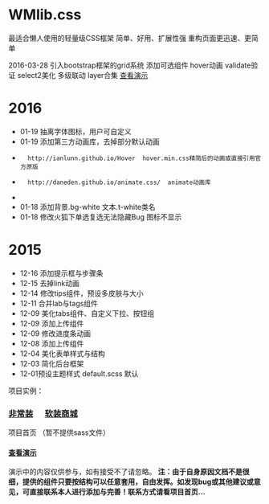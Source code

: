 # WMlib.css
最适合懒人使用的轻量级CSS框架
简单、好用、扩展性强 重构页面更迅速、更简单

2016-03-28
引入bootstrap框架的grid系统 添加可选组件
hover动画 validate验证 select2美化 多级联动 layer合集
<a href="http://oilan.com.cn/wm/html/">查看演示</a>


# 2016
* 01-19 抽离字体图标，用户可自定义
* 01-19 添加第三方动画库，去掉部分默认动画
* 		http://ianlunn.github.io/Hover  hover.min.css精简后的动画或直接引用官方原版
*		http://daneden.github.io/animate.css/  animate动画库
*
* 01-18 添加背景.bg-white 文本.t-white类名
* 01-18 修改火狐下单选复选无法隐藏Bug 图标不显示

# 2015
* 12-16 添加提示框与步骤条
* 12-15 去掉link动画
* 12-14 修改tips组件，预设多皮肤与大小
* 12-11 合并lab与tags组件
* 12-09 美化tabs组件、自定义下拉、按钮组
* 12-09 添加上传组件
* 12-09 修改进度条动画
* 12-08 添加上传组件
* 12-04 美化表单样式与结构
* 12-03 简化后台框架
* 12-01预设主题样式 default.scss 默认




项目实例：
<h3><a href="http://www.fcz.cn" target="_blank">非常装</a>&nbsp;&nbsp;&nbsp;&nbsp;&nbsp;&nbsp;<a href="http://mall.fcz.cn" target="_blank">软装商城</a></h3>



项目首页 （暂不提供sass文件）
<h4><a href="http://oilan.com.cn/wm/" target="_blank">查看演示</a> </h4>
演示中的内容仅供参与，如有接受不了请忽略。
<b>注：由于自身原因文档不是很细，提供的组件只要按结构可以任意套用，自由发挥。如发现bug或其他建议或意见，可直接联系本人进行添加与完善！联系方式请看项目首页…</b>


